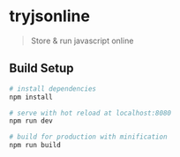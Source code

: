 # tryjsonline

> Store & run javascript online

## Build Setup

``` bash
# install dependencies
npm install

# serve with hot reload at localhost:8080
npm run dev

# build for production with minification
npm run build
```


